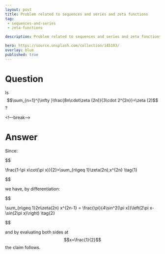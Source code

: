 ```yaml
---
layout: post
title: Problem related to sequences and series and zeta functions
tag:
 - sequences-and-series
 - zeta-functions

description: Problem related to sequences and series and zeta functions

hero: https://source.unsplash.com/collection/145103/
overlay: blue 
published: true
---
```


# Question 

Is $$\sum_{n=1}^{\infty }\frac{8n\cdot\zeta (2n)}{3\cdot 2^{2n}}=\zeta (2)$$?

<!–-break-–>



# Answer 


Since:


$$

 \frac{1-\pi x\cot(\pi x)}{2}=\sum_{n\geq 1}\zeta(2n)\,x^{2n} \tag{1}

$$


we have, by differentiation:


$$

 \sum_{n\geq 1}2n\zeta(2n) x^{2n-1} = \frac{\pi}{4\sin^2(\pi x)}\left(2\pi x-\sin(2\pi x)\right) \tag{2}

$$


and by evaluating both sides at $$x=\frac{1}{2}$$ the claim follows.

